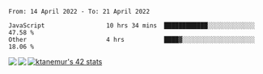 <!--START_SECTION:waka-->

```text
From: 14 April 2022 - To: 21 April 2022

JavaScript                 10 hrs 34 mins  ████████████░░░░░░░░░░░░░   47.58 %
Other                      4 hrs           ████▓░░░░░░░░░░░░░░░░░░░░   18.06 %
```

<!--END_SECTION:waka-->
<a href="https://github.com/anuraghazra/github-readme-stats">
  <img align="left" src="https://github-readme-stats.vercel.app/api?username=Tanesan&count_private=true&show_icons=true" />
<img align="left" src="https://github-readme-stats.vercel.app/api/top-langs/?username=Tanesan" />
</a>

[![ktanemur's 42 stats](https://badge42.vercel.app/api/v2/cl1wslf6s002109l771rng2w8/stats?cursusId=21&coalitionId=62)](https://github.com/JaeSeoKim/badge42)
